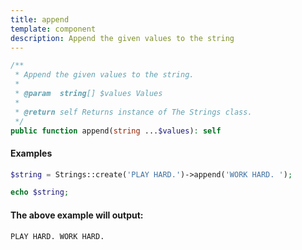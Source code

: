 ```yaml
---
title: append
template: component
description: Append the given values to the string
---
```


```php
/**
 * Append the given values to the string.
 *
 * @param  string[] $values Values
 *
 * @return self Returns instance of The Strings class.
 */
public function append(string ...$values): self
```

#### Examples

```php
$string = Strings::create('PLAY HARD.')->append('WORK HARD. ');

echo $string;
```

#### The above example will output:

```text
PLAY HARD. WORK HARD.
```
